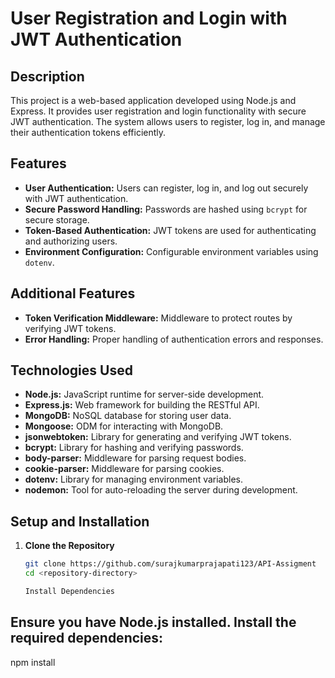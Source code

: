 # User Registration and Login with JWT Authentication

## Description

This project is a web-based application developed using Node.js and Express. It provides user registration and login functionality with secure JWT authentication. The system allows users to register, log in, and manage their authentication tokens efficiently.

## Features

- **User Authentication:** Users can register, log in, and log out securely with JWT authentication.
- **Secure Password Handling:** Passwords are hashed using `bcrypt` for secure storage.
- **Token-Based Authentication:** JWT tokens are used for authenticating and authorizing users.
- **Environment Configuration:** Configurable environment variables using `dotenv`.

## Additional Features

- **Token Verification Middleware:** Middleware to protect routes by verifying JWT tokens.
- **Error Handling:** Proper handling of authentication errors and responses.

## Technologies Used

- **Node.js:** JavaScript runtime for server-side development.
- **Express.js:** Web framework for building the RESTful API.
- **MongoDB:** NoSQL database for storing user data.
- **Mongoose:** ODM for interacting with MongoDB.
- **jsonwebtoken:** Library for generating and verifying JWT tokens.
- **bcrypt:** Library for hashing and verifying passwords.
- **body-parser:** Middleware for parsing request bodies.
- **cookie-parser:** Middleware for parsing cookies.
- **dotenv:** Library for managing environment variables.
- **nodemon:** Tool for auto-reloading the server during development.

## Setup and Installation

1. **Clone the Repository**

   ```bash
   git clone https://github.com/surajkumarprajapati123/API-Assigment
   cd <repository-directory>

   Install Dependencies

## Ensure you have Node.js installed. Install the required dependencies:

npm install



